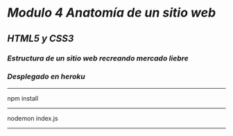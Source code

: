 # *Modulo 4 Anatomía de un sitio web*

## *HTML5 y CSS3*

### *Estructura de un sitio web recreando mercado liebre*

### *Desplegado en heroku*   


___
npm install
___
nodemon index.js
___